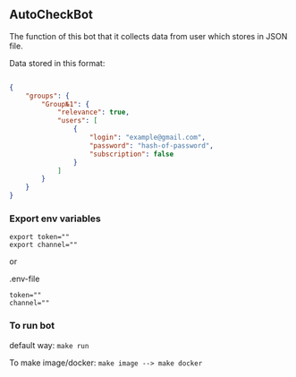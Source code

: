 ## AutoCheckBot

<p> The function of this bot that it collects data from user which stores in JSON file. </p>

<p>Data stored in this format: </p>

```json

{
    "groups": {
        "Group№1": {
            "relevance": true,
            "users": [
                {
                    "login": "example@gmail.com",
                    "password": "hash-of-password",
                    "subscription": false
                }
            ]
        }
    }
}

```

<h3>Export env variables</h3>

```
export token=""
export channel=""
```

or 

.env-file
```
token=""
channel=""
```

<h3>To run bot</h3>    

default way: ``` make run ``` 

To make image/docker: ```make image --> make docker```


